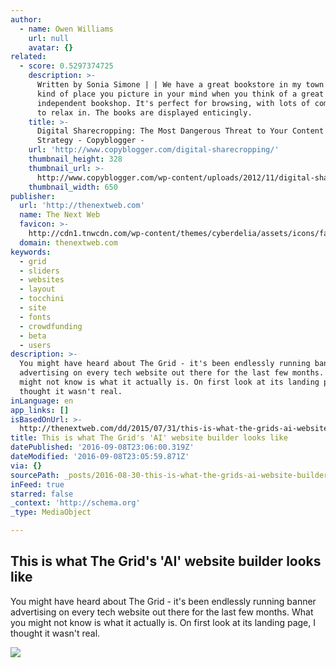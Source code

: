 ```yaml
---
author:
  - name: Owen Williams
    url: null
    avatar: {}
related:
  - score: 0.5297374725
    description: >-
      Written by Sonia Simone | | We have a great bookstore in my town - the
      kind of place you picture in your mind when you think of a great
      independent bookshop. It's perfect for browsing, with lots of comfy chairs
      to relax in. The books are displayed enticingly.
    title: >-
      Digital Sharecropping: The Most Dangerous Threat to Your Content Marketing
      Strategy - Copyblogger -
    url: 'http://www.copyblogger.com/digital-sharecropping/'
    thumbnail_height: 328
    thumbnail_url: >-
      http://www.copyblogger.com/wp-content/uploads/2012/11/digital-sharecropping.jpg
    thumbnail_width: 650
publisher:
  url: 'http://thenextweb.com'
  name: The Next Web
  favicon: >-
    http://cdn1.tnwcdn.com/wp-content/themes/cyberdelia/assets/icons/favicon-16x16.png?v=1470647965
  domain: thenextweb.com
keywords:
  - grid
  - sliders
  - websites
  - layout
  - tocchini
  - site
  - fonts
  - crowdfunding
  - beta
  - users
description: >-
  You might have heard about The Grid - it's been endlessly running banner
  advertising on every tech website out there for the last few months. What you
  might not know is what it actually is. On first look at its landing page, I
  thought it wasn't real.
inLanguage: en
app_links: []
isBasedOnUrl: >-
  http://thenextweb.com/dd/2015/07/31/this-is-what-the-grids-ai-website-builder-looks-like/
title: This is what The Grid's 'AI' website builder looks like
datePublished: '2016-09-08T23:06:00.319Z'
dateModified: '2016-09-08T23:05:59.871Z'
via: {}
sourcePath: _posts/2016-08-30-this-is-what-the-grids-ai-website-builder-looks-like.md
inFeed: true
starred: false
_context: 'http://schema.org'
_type: MediaObject

---
```

<article style=""><h1>This is what The Grid's 'AI' website builder looks like</h1><p>You might have heard about The Grid - it's been endlessly running banner advertising on every tech website out there for the last few months. What you might not know is what it actually is. On first look at its landing page, I thought it wasn't real.</p><img src="http://cdn1.tnwcdn.com/wp-content/blogs.dir/1/files/2015/07/keychain.jpg" /></article>